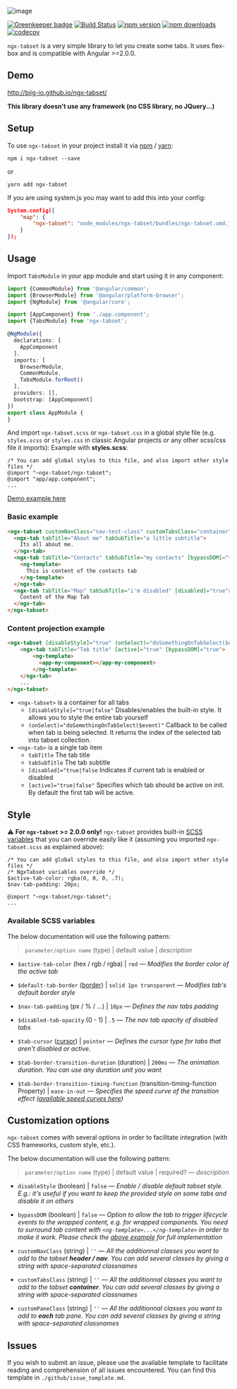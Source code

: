 ![image](https://user-images.githubusercontent.com/5319267/28922057-f0d471fa-7858-11e7-8478-010657fd0e60.png)

[![Greenkeeper badge](https://badges.greenkeeper.io/biig-io/ngx-tabset.svg)](https://greenkeeper.io/)
[![Build Status](https://travis-ci.org/biig-io/ngx-tabset.svg?branch=master)](https://travis-ci.org/biig-io/ngx-tabset) [![npm version](https://badge.fury.io/js/ngx-tabset.svg)](https://badge.fury.io/js/ngx-tabset) [![npm downloads](https://img.shields.io/npm/dm/ngx-tabset.svg)](https://npmjs.org/ngx-tabset) [![codecov](https://codecov.io/gh/biig-io/ngx-tabset/branch/master/graph/badge.svg)](https://codecov.io/gh/biig-io/ngx-tabset)

`ngx-tabset` is a very simple library to let you create some tabs. It uses flex-box and is compatible with Angular >=2.0.0.

## Demo
http://biig-io.github.io/ngx-tabset/

**This library doesn't use any framework (no CSS library, no JQuery...)**

## Setup
To use `ngx-tabset` in your project install it via [npm](https://www.npmjs.com/package/ngx-tabset) / [yarn](https://yarnpkg.com/fr/package/ngx-tabset):
```
npm i ngx-tabset --save
```
or
```
yarn add ngx-tabset
```

If you are using system.js you may want to add this into your config:

```json
System.config({
    "map": {
        "ngx-tabset": "node_modules/ngx-tabset/bundles/ngx-tabset.umd.js"
    }
});
```

## Usage

Import `TabsModule` in your app module and start using it in any component:
```typescript
import {CommonModule} from '@angular/common';
import {BrowserModule} from '@angular/platform-browser';
import {NgModule} from '@angular/core';

import {AppComponent} from './app.component';
import {TabsModule} from 'ngx-tabset';

@NgModule({
  declarations: [
    AppComponent
  ],
  imports: [
    BrowserModule,
    CommonModule,
    TabsModule.forRoot()
  ],
  providers: [],
  bootstrap: [AppComponent]
})
export class AppModule {
}
```

And import `ngx-tabset.scss` or `ngx-tabset.css` in a global style file (e.g. `styles.scss` or `styles.css` in classic Angular projects or any other scss/css file it imports):
Example with **styles.scss**:
```
/* You can add global styles to this file, and also import other style files */
@import "~ngx-tabset/ngx-tabset";
@import "app/app.component";
...
```
[Demo example here](https://github.com/biig-io/ngx-tabset/blob/master/src/styles.scss)

### Basic example
```html
<ngx-tabset customNavClass="nav-test-class" customTabsClass="container">
  <ngx-tab tabTitle="About me" tabSubTitle="a little subtitle">
    Its all about me.
  </ngx-tab>
  <ngx-tab tabTitle="Contacts" tabSubTitle="my contacts" [bypassDOM]="true">
    <ng-template>
      This is content of the contacts tab
    </ng-template>
  </ngx-tab>
  <ngx-tab tabTitle="Map" tabSubTitle="i'm disabled" [disabled]="true">
    Content of the Map Tab
  </ngx-tab>
</ngx-tabset>
```

### Content projection example
```html
<ngx-tabset [disableStyle]="true" (onSelect)="doSomethingOnTabSelect($event)">
    <ngx-tab tabTitle="Tab title" [active]="true" [bypassDOM]="true">
        <ng-template>
          <app-my-component></app-my-component>
        </ng-template>
    </ngx-tab>
    ...
</ngx-tabset>
```

* `<ngx-tabset>` is a container for all tabs
    * `[disableStyle]="true|false"` Disables/enables the built-in style. It allows you to style the entire tab yourself
    * `(onSelect)="doSomethingOnTabSelect($event)"` Callback to be called when tab is being selected. It returns the index of the selected tab into tabset collection.
* `<ngx-tab>` is a single tab item
    * `tabTitle` The tab title
    * `tabSubTitle` The tab subtitle
    * `[disabled]="true|false` Indicates if current tab is enabled or disabled
    * `[active]="true|false"` Specifies which tab should be active on init. By default the first tab will be active.


## Style
⚠️ **For `ngx-tabset` >= 2.0.0 only!**
`ngx-tabset` provides built-in [SCSS variables](https://sass-lang.com/guide#topic-2) that you can override easily like it (assuming you imported `ngx-tabset.scss` as explained above):
```
/* You can add global styles to this file, and also import other style files */
/* NgxTabset variables override */
$active-tab-color: rgba(0, 0, 0, .7);
$nav-tab-padding: 20px;

@import "~ngx-tabset/ngx-tabset";
...
```

### Available SCSS variables
The below documentation will use the following pattern:
> `parameter/option name` (type) | default value | _description_

- `$active-tab-color` (hex / rgb / rgba) | `red` ― _Modifies the border color of the active tab_

- `$default-tab-border` ([border](https://developer.mozilla.org/fr/docs/Web/CSS/border)) | `solid 1px transparent` ― _Modifies tab's default border style_

- `$nav-tab-padding` (px / % / ...) | `10px` ― _Defines the nav tabs padding_

- `$disabled-tab-opacity` (0 - 1) | `.5` ― _The nav tab opacity of disabled tabs_

- `$tab-cursor` ([cursor](https://developer.mozilla.org/fr/docs/Web/CSS/cursor)) | `pointer` ― _Defines the cursor type for tabs that aren't disabled or active._

- `$tab-border-transition-duration` (duration) | `200ms` ― _The animation duration. You can use any duration unit you want_

- `$tab-border-transition-timing-function` (transition-timing-function Property) | `ease-in-out` ― _Specifies the speed curve of the transition effect ([available speed curves here](https://www.w3schools.com/cssref/css3_pr_transition-timing-function.asp))_


## Customization options
`ngx-tabset` comes with several options in order to facilitate integration (with CSS frameworks, custom style, etc.).

The below documentation will use the following pattern:
> `parameter/option name` (type) | default value | required? ― _description_

- `disableStyle` (boolean) | `false` ― _Enable / disable default tabset style. E.g.: it's useful if you want to keep the provided style on some tabs and disable it on others_

- `bypassDOM` (boolean) | `false` ― _Option to allow the tab to trigger lifecycle events to the wrapped content, e.g. for wrapped components. You need to surround tab content with `<ng-template>...</ng-template>` in order to make it work. Please check the [above example](https://github.com/biig-io/ngx-tabset#more-complete-example) for full implementation_

- `customNavClass` (string) | `''` ― _All the additionnal classes you want to add to the tabset **header / nav**. You can add several classes by giving a string with space-separated classnames_

- `customTabsClass` (string) | `''` ― _All the additionnal classes you want to add to the tabset **container**. You can add several classes by giving a string with space-separated classnames_

- `customPaneClass` (string) | `''` ― _All the additionnal classes you want to add to **each** tab pane. You can add several classes by giving a string with space-separated classnames_

## Issues
If you wish to submit an issue, please use the available template to facilitate reading and comprehension of all issues encountered. You can find this template in `./github/issue_template.md`.